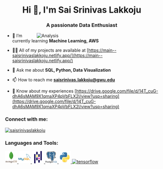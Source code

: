 <h1 align="center">Hi 👋, I'm Sai Srinivas Lakkoju</h1>
<h3 align="center">A passionate Data Enthusiast</h3>
<img align="right" alt="Analysis" width="400" src="https://giphy.com/gifs/analytics-pixelmonkeys-tony-babel-l46Cy1rHbQ92uuLXa">

- 🌱 I’m currently learning **Machine Learning, AWS**

- 👨‍💻 All of my projects are available at [https://main--saisrinivaslakkoju.netlify.app/](https://main--saisrinivaslakkoju.netlify.app/)

- 💬 Ask me about **SQL, Python, Data Visualization**

- 📫 How to reach me **saisrinivas.lakkoju@gwu.edu**

- 📄 Know about my experiences [https://drive.google.com/file/d/14T_cuG-dhA6sMAM9X1qmaXP4pVbFLX2l/view?usp=sharing](https://drive.google.com/file/d/14T_cuG-dhA6sMAM9X1qmaXP4pVbFLX2l/view?usp=sharing)

<h3 align="left">Connect with me:</h3>
<p align="left">
<a href="https://linkedin.com/in/saisrinivaslakkoju" target="blank"><img align="center" src="https://raw.githubusercontent.com/rahuldkjain/github-profile-readme-generator/master/src/images/icons/Social/linked-in-alt.svg" alt="saisrinivaslakkoju" height="30" width="40" /></a>
</p>

<h3 align="left">Languages and Tools:</h3>
<p align="left"> <a href="https://www.mongodb.com/" target="_blank" rel="noreferrer"> <img src="https://raw.githubusercontent.com/devicons/devicon/master/icons/mongodb/mongodb-original-wordmark.svg" alt="mongodb" width="40" height="40"/> </a> <a href="https://www.mysql.com/" target="_blank" rel="noreferrer"> <img src="https://raw.githubusercontent.com/devicons/devicon/master/icons/mysql/mysql-original-wordmark.svg" alt="mysql" width="40" height="40"/> </a> <a href="https://pandas.pydata.org/" target="_blank" rel="noreferrer"> <img src="https://raw.githubusercontent.com/devicons/devicon/2ae2a900d2f041da66e950e4d48052658d850630/icons/pandas/pandas-original.svg" alt="pandas" width="40" height="40"/> </a> <a href="https://www.postgresql.org" target="_blank" rel="noreferrer"> <img src="https://raw.githubusercontent.com/devicons/devicon/master/icons/postgresql/postgresql-original-wordmark.svg" alt="postgresql" width="40" height="40"/> </a> <a href="https://www.python.org" target="_blank" rel="noreferrer"> <img src="https://raw.githubusercontent.com/devicons/devicon/master/icons/python/python-original.svg" alt="python" width="40" height="40"/> </a> <a href="https://www.tensorflow.org" target="_blank" rel="noreferrer"> <img src="https://www.vectorlogo.zone/logos/tensorflow/tensorflow-icon.svg" alt="tensorflow" width="40" height="40"/> </a> </p>
